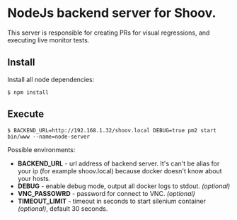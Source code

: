 # NodeJs backend server for Shoov.

This server is responsible for creating PRs for visual regressions, and executing live monitor tests.

## Install

Install all node dependencies:

    $ npm install

## Execute

    $ BACKEND_URL=http://192.168.1.32/shoov.local DEBUG=true pm2 start bin/www --name=node-server

Possible environments:

* __BACKEND_URL__ - url address of backend server. It's can't be alias for your ip (for example shoov.local) because docker doesn't know about your hosts. 
* __DEBUG__ - enable debug mode, output all docker logs to stdout. _(optional)_
* __VNC_PASSOWRD__ - password for connect to VNC. _(optional)_
* __TIMEOUT_LIMIT__ - timeout in seconds to start silenium container _(optional)_, default 30 seconds.
